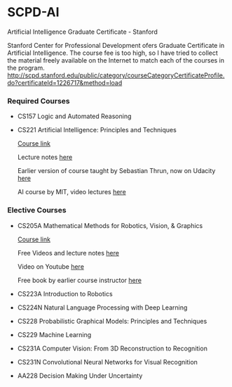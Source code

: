 # SCPD-AI
Artificial Intelligence Graduate Certificate - Stanford

Stanford Center for Professional Development ofers Graduate Certificate in Artificial Intelligence. The course fee is too high, so I have tried to collect the material freely available on the Internet to match each of the courses in the program.
http://scpd.stanford.edu/public/category/courseCategoryCertificateProfile.do?certificateId=1226717&method=load

### Required Courses
* CS157 Logic and Automated Reasoning
* CS221 Artificial Intelligence: Principles and Techniques

  [Course link](http://scpd.stanford.edu/search/publicCourseSearchDetails.do;jsessionid=4E494CF0262AAA3627D567BC0620DF1D?method=load&courseId=11747&showInternal=true)
  
  Lecture notes [here](http://web.stanford.edu/class/cs221/)
  
  Earlier version of course taught by Sebastian Thrun, now on Udacity [here](https://www.udacity.com/course/intro-to-artificial-intelligence--cs271)
  
  AI course by MIT, video lectures [here](https://www.youtube.com/playlist?list=PLUl4u3cNGP63gFHB6xb-kVBiQHYe_4hSi)

### Elective Courses
* CS205A Mathematical Methods for Robotics, Vision, & Graphics

  [Course link](http://scpd.stanford.edu/search/publicCourseSearchDetails.do;jsessionid=4E494CF0262AAA3627D567BC0620DF1D?method=load&courseId=1060827&showInternal=true)
  
  Free Videos and lecture notes [here](http://graphics.stanford.edu/courses/cs205a-13-fall/schedule.html)
  
  Video on Youtube [here](https://www.youtube.com/user/justinmsolomon/videos)
  
  Free book by earlier course instructor [here](https://people.csail.mit.edu/jsolomon/share/book/numerical_book.pdf)

* CS223A Introduction to Robotics
* CS224N Natural Language Processing with Deep Learning
* CS228 Probabilistic Graphical Models: Principles and Techniques
* CS229 Machine Learning
* CS231A Computer Vision: From 3D Reconstruction to Recognition
* CS231N Convolutional Neural Networks for Visual Recognition
* AA228 Decision Making Under Uncertainty

